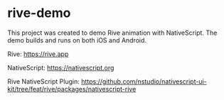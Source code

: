 # rive-demo

This project was created to demo Rive animation with NativeScript. The demo builds and runs on both iOS and Android.

Rive: https://rive.app

NativeScript: https://nativescript.org

Rive NativeScript Plugin: https://github.com/nstudio/nativescript-ui-kit/tree/feat/rive/packages/nativescript-rive
